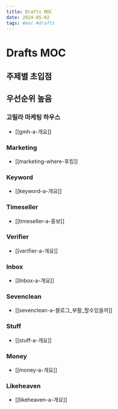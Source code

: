 ```yaml
---
title: Drafts MOC
date: 2024-05-02
tags: #moc #drafts
---
```


# Drafts MOC

## 주제별 초입점

## 우선순위 높음
### 고릴라 마케팅 하우스
- [[gmh-a-개요]]

### Marketing
- [[marketing-where-후킹]]
### Keyword
- [[keyword-a-개요]]

### Timeseller
- [[timeseller-a-홍보]]

### Verifier
- [[verifier-a-개요]]

### Inbox
- [[Inbox-a-개요]]

### Sevenclean
- [[sevenclean-a-블로그_부활_할수있을까]]

### Stuff
- [[stuff-a-개요]]

### Money
- [[money-a-개요]]

### Likeheaven
- [[likeheaven-a-개요]] 